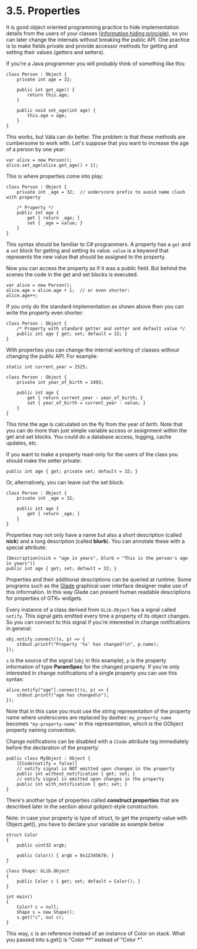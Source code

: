 # 3.5. Properties

It is good object oriented programming practice to hide implementation
details from the users of your classes ([information hiding principle](http://en.wikipedia.org/wiki/Information_hiding)), 
so you can later change the internals without breaking the public API. One practice
is to make fields private and provide accessor methods for getting and
setting their values (getters and setters).

If you're a Java programmer you will probably think of something like
this:

```vala
class Person : Object {
    private int age = 32;

    public int get_age() {
        return this.age;
    }

    public void set_age(int age) {
        this.age = age;
    }
}
```

This works, but Vala can do better. The problem is that these methods
are cumbersome to work with. Let's suppose that you want to increase
the age of a person by one year:

```vala
var alice = new Person();
alice.set_age(alice.get_age() + 1);
```

This is where properties come into play:

```vala
class Person : Object {
    private int _age = 32;  // underscore prefix to avoid name clash with property

    /* Property */
    public int age {
        get { return _age; }
        set { _age = value; }
    }
}
```

This syntax should be familiar to C# programmers. A property has a `get`
and a `set` block for getting and setting its value. `value` is a
keyword that represents the new value that should be assigned to the
property.

Now you can access the property as if it was a public field. But behind
the scenes the code in the get and set blocks is executed.

```vala
var alice = new Person();
alice.age = alice.age + 1;  // or even shorter:
alice.age++;
```

If you only do the standard implementation as shown above then you can
write the property even shorter:

```vala
class Person : Object {
    /* Property with standard getter and setter and default value */
    public int age { get; set; default = 32; }
}
```

With properties you can change the internal working of classes without
changing the public API. For example:

```vala
static int current_year = 2525;

class Person : Object {
    private int year_of_birth = 2493;

    public int age {
        get { return current_year - year_of_birth; }
        set { year_of_birth = current_year - value; }
    }
}
```

This time the age is calculated on the fly from the year of birth. Note
that you can do more than just simple variable access or assignment
within the get and set blocks. You could do a database access, logging,
cache updates, etc.

If you want to make a property read-only for the users of the class you
should make the setter private:

```vala
public int age { get; private set; default = 32; }
```

Or, alternatively, you can leave out the set block:

```vala
class Person : Object {
    private int _age = 32;

    public int age {
        get { return _age; }
    }
}
```

Properties may not only have a name but also a short description (called
**nick**) and a long description (called **blurb**). You can annotate
these with a special attribute:

```vala
[Description(nick = "age in years", blurb = "This is the person's age in years")]
public int age { get; set; default = 32; }
```

Properties and their additional descriptions can be queried at runtime.
Some programs such as the [Glade](http://glade.gnome.org/) graphical
user interface designer make use of this information. In this way Glade
can present human readable descriptions for properties of GTK+ widgets.

Every instance of a class derived from `GLib.Object` has a signal called
`notify`. This signal gets emitted every time a property of its object
changes. So you can connect to this signal if you're interested in
change notifications in general:

```vala
obj.notify.connect((s, p) => {
    stdout.printf("Property '%s' has changed!\n", p.name);
});
```

`s` is the source of the signal (`obj` in this example), `p` is the
property information of type **ParamSpec** for the changed property. If
you\'re only interested in change notifications of a single property you
can use this syntax:

```vala
alice.notify["age"].connect((s, p) => {
    stdout.printf("age has changed\n");
});
```

Note that in this case you must use the string representation of the
property name where underscores are replaced by dashes:
`my_property_name` becomes `"my-property-name"` in this representation,
which is the GObject property naming convention.

Change notifications can be disabled with a `CCode` attribute tag
immediately before the declaration of the property:

```vala
public class MyObject : Object {
    [CCode(notify = false)]
    // notify signal is NOT emitted upon changes in the property
    public int without_notification { get; set; }
    // notify signal is emitted upon changes in the property
    public int with_notification { get; set; }
}
```

There's another type of properties called **construct properties** that
are described later in the section about gobject-style construction.

Note: in case your property is type of struct, to get the property value
with Object.get(), you have to declare your variable as example below

```vala
struct Color
{
    public uint32 argb;

    public Color() { argb = 0x12345678; }
}

class Shape: GLib.Object
{
    public Color c { get; set; default = Color(); }
}

int main()
{
    Color? c = null;
    Shape s = new Shape();
    s.get("c", out c);
}
```

This way, c is an reference instead of an instance of Color on stack.
What you passed into s.get() is "Color **" instead of "Color *".
